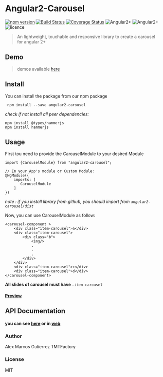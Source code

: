 # Angular2-Carousel

[![npm version](https://badge.fury.io/js/angular2-carousel.svg)](https://badge.fury.io/js/angular2-carousel) [![Build Status](https://travis-ci.org/kappys1/angular2-carousel.svg?branch=master)](https://travis-ci.org/kappys1/angular2-carousel) [![Coverage Status](https://coveralls.io/repos/github/kappys1/angular2-carousel/badge.svg?branch=master)](https://coveralls.io/github/kappys1/angular2-carousel?branch=master)  ![Angular2+](https://img.shields.io/badge/Angular_2+-passing-brightgreen.svg?style=flat) ![Angular2+](https://img.shields.io/badge/Angular_5-success-brightgreen.svg?style=flat) ![licence](https://img.shields.io/badge/licence-MIT-blue.svg?style=flat)

> An lightweight, touchable and responsive library to create a carousel for angular 2+

## Demo
> demos available [here](https://kappys1.github.io/angular2-carousel)

## Install
You can install the package from our npm package
```
 npm install --save angular2-carousel
```

*check if not install all peer dependencies:*
```
npm install @types/hammerjs
npm install hammerjs
```

## Usage
First tou need to provide the CarouselModule to your desired Module 



```
import {CarouselModule} from "angular2-carousel";

// In your App's module or Custom Module:
@NgModule({
    imports: [
       CarouselModule
    ] 
})
```

*note : if you install library from github, you should import from ``angular2-carousel/dist``*

Now, you can use CarouselModule as follow:

```
<carousel-component >
    <div class="item-carousel">a</div>
    <div class="item-carousel">
        <div class="b">
            <img/>
            .
            .
            .
        </div>
    </div>
    <div class="item-carousel">c</div>
    <div class="item-carousel">d</div>
</carousel-component>
```

**All slides of carousel must have** ``.item-carousel``


#### [Preview](https://embed.plnkr.co/CPWvmndIgpsglCvLChhc/)

## API Documentation
#### you can see [here](https://github.com/kappys1/angular2-carousel/wiki/API-Documentation) or in [web](https://kappys1.github.io/angular2-carousel)

### Author
Alex Marcos Gutierrez
TMTFactory
### License
MIT
